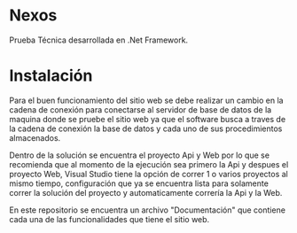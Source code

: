 # Nexos
Prueba Técnica desarrollada en .Net Framework.

# Instalación

Para el buen funcionamiento del sitio web se debe realizar un cambio en la cadena de conexión para conectarse al servidor de base de datos de la maquina donde se pruebe el sitio web ya que el software busca a traves de la cadena de conexión la base de datos y cada uno de sus procedimientos almacenados.

Dentro de la solución se encuentra el proyecto Api y Web por lo que se recomienda que al momento de la ejecución sea primero la Api y despues el proyecto Web, Visual Studio tiene la opción de correr 1 o varios proyectos al mismo tiempo, configuración que ya se encuentra lista para solamente correr la solución del proyecto y automaticamente correría la Api y la Web.

En este repositorio se encuentra un archivo "Documentación" que contiene cada una de las funcionalidades que tiene el sitio web.
